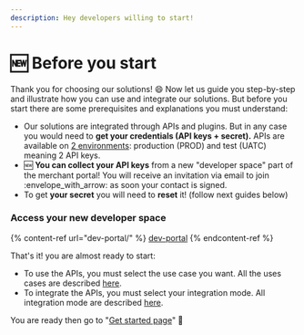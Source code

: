 ```yaml
---
description: Hey developers willing to start!
---
```


# 🆕 Before you start

Thank you for choosing our solutions! :smile: Now let us guide you  step-by-step and illustrate how you can use and integrate our solutions. But before you start there are some prerequisites and explanations you must understand:

* Our solutions are integrated through APIs and plugins. But in any case you would need to **get your credentials (API keys + secret).** APIs are available on [2 environments](../api-reference/apis-common/api-urls.md): production (PROD) and test (UATC) meaning 2 API keys.&#x20;
* :new: **You can collect your API keys** from a new "developer space" part of the merchant portal!  You will receive an invitation via email to join :envelope\_with\_arrow: as soon your contact is signed.
* To get **your secret** you will need to **reset** it!  (follow next guides below)

### Access your new developer space

{% content-ref url="dev-portal/" %}
[dev-portal](dev-portal/)
{% endcontent-ref %}

That's it!  you are almost ready to start:

* To use the APIs, you must select the use case you want. All the uses cases are described [here](broken-reference).
* To integrate the APIs, you must select your integration mode. All integration mode are described [here](broken-reference).   &#x20;

You are ready then go to "[Get started page](get-started/)" :tada:
